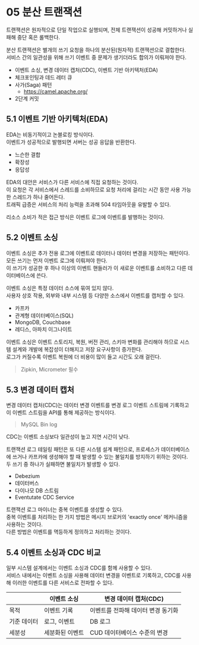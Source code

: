 # 05 분산 트랜잭션

트랜잭션은 원자적으로 단일 작업으로 실행되며, 전체 트랜잭션이 성공해 커밋하거나 실패해 중단 혹은 롤백한다.  

분산 트랜잭션은 별개의 쓰기 요청을 하나의 분산된(원자적) 트랜잭션으로 결합한다.  
서비스 간의 일관성을 위해 쓰기 이벤트 중 문제가 생기더라도 합의가 이뤄져야 한다.  

- 이벤트 소싱, 변경 데이터 캡처(CDC), 이벤트 기반 아키텍처(EDA)
- 체크포인팅과 데드 레터 큐
- 사가(Saga) 패턴
  - https://camel.apache.org/
- 2단계 커밋


## 5.1 이벤트 기반 아키텍처(EDA)

EDA는 비동기적이고 논블로킹 방식이다.  
이벤트가 성공적으로 발행되면 서버는 성공 응답을 반환한다.  

- 느슨한 결합
- 확장성
- 응답성

EDA의 대안은 서비스가 다른 서비스에 직접 요청하는 것이다.  
이 요청은 각 서비스에서 스레드를 소비하므로 요청 처리에 걸리는 시간 동안 사용 가능한 스레드가 하나 줄어든다.  
트래픽 급증은 서비스의 처리 능력을 초과해 504 타임아웃을 유발할 수 있다.  

리소스 소비가 적은 접근 방식은 이벤트 로그에 이벤트를 발행하는 것이다.  


## 5.2 이벤트 소싱

이벤트 소싱은 추가 전용 로그에 이벤트로 데이터나 데이터 변경을 저장하는 패턴이다.  
모든 쓰기는 먼저 이벤트 로그에 이뤄져야 한다.  
이 쓰기가 성공한 후 하나 이상의 이벤트 핸들러가 이 새로운 이벤트를 소비하고 다른 데이터베이스에 쓴다.  

이벤트 소싱은 특정 데이터 소스에 묶여 있지 않다.  
사용자 상호 작용, 외부와 내부 시스템 등 다양한 소스에서 이벤트를 캡처할 수 있다.  

- 카프카
- 관계형 데이터베이스(SQL)
- MongoDB, Couchbase
- 레디스, 아파치 이그나이트

이벤트 소싱은 이벤트 스토리지, 복원, 버전 관리, 스키마 변화를 관리해야 하므로 시스템 설계와 개발에 복잡성이 더해지고 저장 요구사항이 증가한다.  
로그가 커질수록 이벤트 복원에 더 비용이 많이 들고 시간도 오래 걸린다.  

> Zipkin, Micrometer 필수


## 5.3 변경 데이터 캡처

변경 데이터 캡처(CDC)는 데이터 변경 이벤트를 변경 로그 이벤트 스트림에 기록하고 이 이벤트 스트림을 API를 통해 제공하는 방식이다.  

> MySQL Bin log

CDC는 이벤트 소싱보다 일관성이 높고 지연 시간이 낮다.  

트랜잭션 로그 테일링 패턴은 또 다른 시스템 설계 패턴으로, 프로세스가 데이터베이스에 쓰거나 카프카에 생성해야 할 때 발생할 수 있는 불일치를 방지하기 위하는 것이다.  
두 쓰기 중 하나가 실패하면 불일치가 발생할 수 있다.  

- Debezium
- 데이터버스
- 다이나모 DB 스트림
- Eventutate CDC Service


트랜잭션 로그 마이너는 중복 이벤트를 생성할 수 있다.  
중복 이벤트를 처리하는 한 가지 방법은 메시지 브로커의 'exactly once' 메커니즘을 사용하는 것이다.  
다른 방법은 이벤트를 멱등하게 정의하고 처리하는 것이다.  


## 5.4 이벤트 소싱과 CDC 비교

일부 시스템 설계에서는 이벤트 소싱과 CDC를 함께 사용할 수 있다.  
서비스 내에서는 이벤트 소싱을 사용해 데이터 변경을 이벤트로 기록하고, CDC를 사용해 이러한 이벤트를 다른 서비스로 전파할 수 있다.  

|        | 이벤트 소싱   | 변경 데이터 캡처(CDC)      |
|--------|----------|---------------------|
| 목적     | 이벤트 기록   | 이벤트를 전파해 데이터 변경 동기화 |
| 기준 데이터 | 로그, 이벤트  | DB 로그               |
| 세분성    | 세분화된 이벤트 | CUD 데이터베이스 수준의 변경   |




